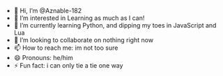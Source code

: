 - 👋 Hi, I’m @Aznable-182
- 👀 I’m interested in Learning as much as I can!
- 🌱 I’m currently learning Python, and dipping my toes in JavaScript and Lua
- 💞️ I’m looking to collaborate on nothing right now
- 📫 How to reach me: im not too sure
- 😄 Pronouns: he/him
- ⚡ Fun fact: i can only tie a tie one way

<!---
Aznable-182/Aznable-182 is a ✨ special ✨ repository because its `README.md` (this file) appears on your GitHub profile.
You can click the Preview link to take a look at your changes.
--->
